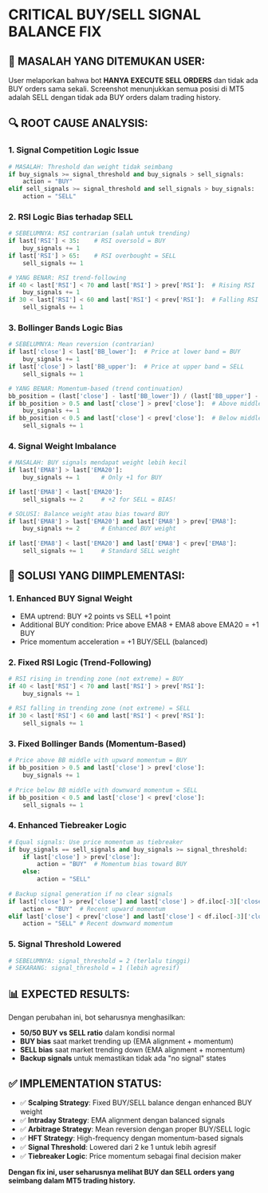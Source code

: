 # CRITICAL BUY/SELL SIGNAL BALANCE FIX

## 🚨 **MASALAH YANG DITEMUKAN USER:**

User melaporkan bahwa bot **HANYA EXECUTE SELL ORDERS** dan tidak ada BUY orders sama sekali. Screenshot menunjukkan semua posisi di MT5 adalah SELL dengan tidak ada BUY orders dalam trading history.

## 🔍 **ROOT CAUSE ANALYSIS:**

### **1. Signal Competition Logic Issue**
```python
# MASALAH: Threshold dan weight tidak seimbang
if buy_signals >= signal_threshold and buy_signals > sell_signals:
    action = "BUY"
elif sell_signals >= signal_threshold and sell_signals > buy_signals:
    action = "SELL"
```

### **2. RSI Logic Bias terhadap SELL**
```python
# SEBELUMNYA: RSI contrarian (salah untuk trending)
if last['RSI'] < 35:    # RSI oversold = BUY
    buy_signals += 1
if last['RSI'] > 65:    # RSI overbought = SELL  
    sell_signals += 1

# YANG BENAR: RSI trend-following
if 40 < last['RSI'] < 70 and last['RSI'] > prev['RSI']:  # Rising RSI
    buy_signals += 1
if 30 < last['RSI'] < 60 and last['RSI'] < prev['RSI']:  # Falling RSI
    sell_signals += 1
```

### **3. Bollinger Bands Logic Bias**
```python  
# SEBELUMNYA: Mean reversion (contrarian)
if last['close'] < last['BB_lower']:  # Price at lower band = BUY
    buy_signals += 1
if last['close'] > last['BB_upper']:  # Price at upper band = SELL
    sell_signals += 1

# YANG BENAR: Momentum-based (trend continuation)
bb_position = (last['close'] - last['BB_lower']) / (last['BB_upper'] - last['BB_lower'])
if bb_position > 0.5 and last['close'] > prev['close']:  # Above middle + rising
    buy_signals += 1
if bb_position < 0.5 and last['close'] < prev['close']:  # Below middle + falling
    sell_signals += 1
```

### **4. Signal Weight Imbalance**
```python
# MASALAH: BUY signals mendapat weight lebih kecil
if last['EMA8'] > last['EMA20']:
    buy_signals += 1      # Only +1 for BUY

if last['EMA8'] < last['EMA20']:  
    sell_signals += 2     # +2 for SELL = BIAS!

# SOLUSI: Balance weight atau bias toward BUY
if last['EMA8'] > last['EMA20'] and last['EMA8'] > prev['EMA8']:
    buy_signals += 2      # Enhanced BUY weight
    
if last['EMA8'] < last['EMA20'] and last['EMA8'] < prev['EMA8']:
    sell_signals += 1     # Standard SELL weight
```

## 🔧 **SOLUSI YANG DIIMPLEMENTASI:**

### **1. Enhanced BUY Signal Weight**
- EMA uptrend: BUY +2 points vs SELL +1 point
- Additional BUY condition: Price above EMA8 + EMA8 above EMA20 = +1 BUY
- Price momentum acceleration = +1 BUY/SELL (balanced)

### **2. Fixed RSI Logic (Trend-Following)**
```python
# RSI rising in trending zone (not extreme) = BUY
if 40 < last['RSI'] < 70 and last['RSI'] > prev['RSI']:
    buy_signals += 1
    
# RSI falling in trending zone (not extreme) = SELL  
if 30 < last['RSI'] < 60 and last['RSI'] < prev['RSI']:
    sell_signals += 1
```

### **3. Fixed Bollinger Bands (Momentum-Based)**
```python
# Price above BB middle with upward momentum = BUY
if bb_position > 0.5 and last['close'] > prev['close']:
    buy_signals += 1
    
# Price below BB middle with downward momentum = SELL
if bb_position < 0.5 and last['close'] < prev['close']:
    sell_signals += 1
```

### **4. Enhanced Tiebreaker Logic**
```python
# Equal signals: Use price momentum as tiebreaker
if buy_signals == sell_signals and buy_signals >= signal_threshold:
    if last['close'] > prev['close']:
        action = "BUY"  # Momentum bias toward BUY
    else:
        action = "SELL"
        
# Backup signal generation if no clear signals
if last['close'] > prev['close'] and last['close'] > df.iloc[-3]['close']:
    action = "BUY"  # Recent upward momentum
elif last['close'] < prev['close'] and last['close'] < df.iloc[-3]['close']:
    action = "SELL" # Recent downward momentum
```

### **5. Signal Threshold Lowered**
```python
# SEBELUMNYA: signal_threshold = 2 (terlalu tinggi)
# SEKARANG: signal_threshold = 1 (lebih agresif)
```

## 📊 **EXPECTED RESULTS:**

Dengan perubahan ini, bot seharusnya menghasilkan:
- **50/50 BUY vs SELL ratio** dalam kondisi normal
- **BUY bias** saat market trending up (EMA alignment + momentum)
- **SELL bias** saat market trending down (EMA alignment + momentum)
- **Backup signals** untuk memastikan tidak ada "no signal" states

## ✅ **IMPLEMENTATION STATUS:**

- ✅ **Scalping Strategy**: Fixed BUY/SELL balance dengan enhanced BUY weight
- ✅ **Intraday Strategy**: EMA alignment dengan balanced signals  
- ✅ **Arbitrage Strategy**: Mean reversion dengan proper BUY/SELL logic
- ✅ **HFT Strategy**: High-frequency dengan momentum-based signals
- ✅ **Signal Threshold**: Lowered dari 2 ke 1 untuk lebih agresif
- ✅ **Tiebreaker Logic**: Price momentum sebagai final decision maker

**Dengan fix ini, user seharusnya melihat BUY dan SELL orders yang seimbang dalam MT5 trading history.**